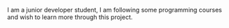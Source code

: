 I am a junior developer student, I am following some programming courses and wish to learn more through this project.
